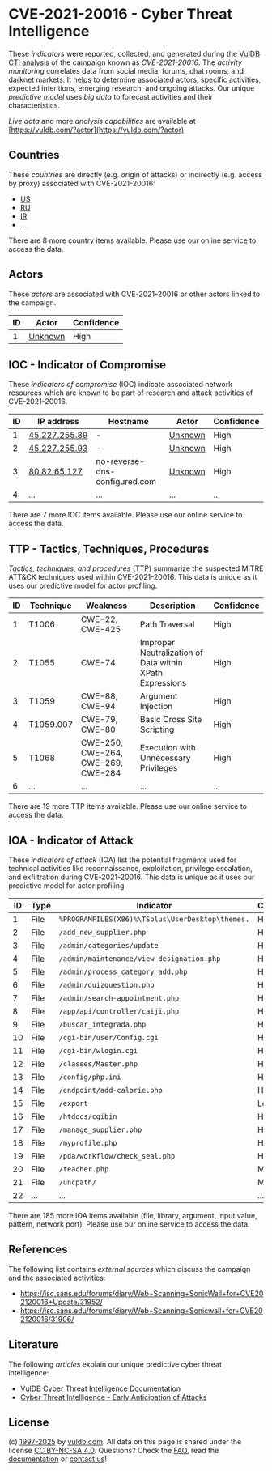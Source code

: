 # CVE-2021-20016 - Cyber Threat Intelligence

These _indicators_ were reported, collected, and generated during the [VulDB CTI analysis](https://vuldb.com/?kb.cti) of the campaign known as _CVE-2021-20016_. The _activity monitoring_ correlates data from social media, forums, chat rooms, and darknet markets. It helps to determine associated actors, specific activities, expected intentions, emerging research, and ongoing attacks. Our unique _predictive model_ uses _big data_ to forecast activities and their characteristics.

_Live data_ and more _analysis capabilities_ are available at [https://vuldb.com/?actor](https://vuldb.com/?actor)

## Countries

These _countries_ are directly (e.g. origin of attacks) or indirectly (e.g. access by proxy) associated with CVE-2021-20016:

* [US](https://vuldb.com/?country.us)
* [RU](https://vuldb.com/?country.ru)
* [IR](https://vuldb.com/?country.ir)
* ...

There are 8 more country items available. Please use our online service to access the data.

## Actors

These _actors_ are associated with CVE-2021-20016 or other actors linked to the campaign.

ID | Actor | Confidence
-- | ----- | ----------
1 | [Unknown](https://vuldb.com/?actor.unknown) | High

## IOC - Indicator of Compromise

These _indicators of compromise_ (IOC) indicate associated network resources which are known to be part of research and attack activities of CVE-2021-20016.

ID | IP address | Hostname | Actor | Confidence
-- | ---------- | -------- | ----- | ----------
1 | [45.227.255.89](https://vuldb.com/?ip.45.227.255.89) | - | [Unknown](https://vuldb.com/?actor.unknown) | High
2 | [45.227.255.93](https://vuldb.com/?ip.45.227.255.93) | - | [Unknown](https://vuldb.com/?actor.unknown) | High
3 | [80.82.65.127](https://vuldb.com/?ip.80.82.65.127) | no-reverse-dns-configured.com | [Unknown](https://vuldb.com/?actor.unknown) | High
4 | ... | ... | ... | ...

There are 7 more IOC items available. Please use our online service to access the data.

## TTP - Tactics, Techniques, Procedures

_Tactics, techniques, and procedures_ (TTP) summarize the suspected MITRE ATT&CK techniques used within CVE-2021-20016. This data is unique as it uses our predictive model for actor profiling.

ID | Technique | Weakness | Description | Confidence
-- | --------- | -------- | ----------- | ----------
1 | T1006 | CWE-22, CWE-425 | Path Traversal | High
2 | T1055 | CWE-74 | Improper Neutralization of Data within XPath Expressions | High
3 | T1059 | CWE-88, CWE-94 | Argument Injection | High
4 | T1059.007 | CWE-79, CWE-80 | Basic Cross Site Scripting | High
5 | T1068 | CWE-250, CWE-264, CWE-269, CWE-284 | Execution with Unnecessary Privileges | High
6 | ... | ... | ... | ...

There are 19 more TTP items available. Please use our online service to access the data.

## IOA - Indicator of Attack

These _indicators of attack_ (IOA) list the potential fragments used for technical activities like reconnaissance, exploitation, privilege escalation, and exfiltration during CVE-2021-20016. This data is unique as it uses our predictive model for actor profiling.

ID | Type | Indicator | Confidence
-- | ---- | --------- | ----------
1 | File | `%PROGRAMFILES(X86)%\TSplus\UserDesktop\themes.` | High
2 | File | `/add_new_supplier.php` | High
3 | File | `/admin/categories/update` | High
4 | File | `/admin/maintenance/view_designation.php` | High
5 | File | `/admin/process_category_add.php` | High
6 | File | `/admin/quizquestion.php` | High
7 | File | `/admin/search-appointment.php` | High
8 | File | `/app/api/controller/caiji.php` | High
9 | File | `/buscar_integrada.php` | High
10 | File | `/cgi-bin/user/Config.cgi` | High
11 | File | `/cgi-bin/wlogin.cgi` | High
12 | File | `/classes/Master.php` | High
13 | File | `/config/php.ini` | High
14 | File | `/endpoint/add-calorie.php` | High
15 | File | `/export` | Low
16 | File | `/htdocs/cgibin` | High
17 | File | `/manage_supplier.php` | High
18 | File | `/myprofile.php` | High
19 | File | `/pda/workflow/check_seal.php` | High
20 | File | `/teacher.php` | Medium
21 | File | `/uncpath/` | Medium
22 | ... | ... | ...

There are 185 more IOA items available (file, library, argument, input value, pattern, network port). Please use our online service to access the data.

## References

The following list contains _external sources_ which discuss the campaign and the associated activities:

* https://isc.sans.edu/forums/diary/Web+Scanning+SonicWall+for+CVE202120016+Update/31952/
* https://isc.sans.edu/forums/diary/Web+Scanning+Sonicwall+for+CVE202120016/31906/

## Literature

The following _articles_ explain our unique predictive cyber threat intelligence:

* [VulDB Cyber Threat Intelligence Documentation](https://vuldb.com/?kb.cti)
* [Cyber Threat Intelligence - Early Anticipation of Attacks](https://www.scip.ch/en/?labs.20201022)

## License

(c) [1997-2025](https://vuldb.com/?kb.changelog) by [vuldb.com](https://vuldb.com/?kb.about). All data on this page is shared under the license [CC BY-NC-SA 4.0](https://creativecommons.org/licenses/by-nc-sa/4.0/). Questions? Check the [FAQ](https://vuldb.com/?kb.faq), read the [documentation](https://vuldb.com/?kb) or [contact us](https://vuldb.com/?contact)!
